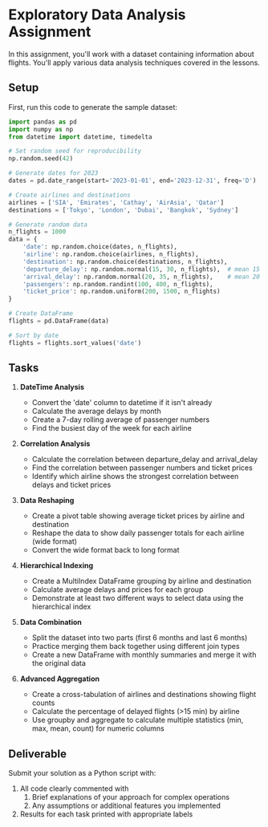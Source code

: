 # Exploratory Data Analysis Assignment

In this assignment, you'll work with a dataset containing information about flights. You'll apply various data analysis techniques covered in the lessons.

## Setup

First, run this code to generate the sample dataset:

```python
import pandas as pd
import numpy as np
from datetime import datetime, timedelta

# Set random seed for reproducibility
np.random.seed(42)

# Generate dates for 2023
dates = pd.date_range(start='2023-01-01', end='2023-12-31', freq='D')

# Create airlines and destinations
airlines = ['SIA', 'Emirates', 'Cathay', 'AirAsia', 'Qatar']
destinations = ['Tokyo', 'London', 'Dubai', 'Bangkok', 'Sydney']

# Generate random data
n_flights = 1000
data = {
    'date': np.random.choice(dates, n_flights),
    'airline': np.random.choice(airlines, n_flights),
    'destination': np.random.choice(destinations, n_flights),
    'departure_delay': np.random.normal(15, 30, n_flights),  # mean 15 min delay
    'arrival_delay': np.random.normal(20, 35, n_flights),    # mean 20 min delay
    'passengers': np.random.randint(100, 400, n_flights),
    'ticket_price': np.random.uniform(200, 1500, n_flights)
}

# Create DataFrame
flights = pd.DataFrame(data)

# Sort by date
flights = flights.sort_values('date')
```

## Tasks

1. **DateTime Analysis**

   - Convert the 'date' column to datetime if it isn't already
   - Calculate the average delays by month
   - Create a 7-day rolling average of passenger numbers
   - Find the busiest day of the week for each airline

2. **Correlation Analysis**

   - Calculate the correlation between departure_delay and arrival_delay
   - Find the correlation between passenger numbers and ticket prices
   - Identify which airline shows the strongest correlation between delays and ticket prices

3. **Data Reshaping**

   - Create a pivot table showing average ticket prices by airline and destination
   - Reshape the data to show daily passenger totals for each airline (wide format)
   - Convert the wide format back to long format

4. **Hierarchical Indexing**

   - Create a MultiIndex DataFrame grouping by airline and destination
   - Calculate average delays and prices for each group
   - Demonstrate at least two different ways to select data using the hierarchical index

5. **Data Combination**

   - Split the dataset into two parts (first 6 months and last 6 months)
   - Practice merging them back together using different join types
   - Create a new DataFrame with monthly summaries and merge it with the original data

6. **Advanced Aggregation**
   - Create a cross-tabulation of airlines and destinations showing flight counts
   - Calculate the percentage of delayed flights (>15 min) by airline
   - Use groupby and aggregate to calculate multiple statistics (min, max, mean, count) for numeric columns

## Deliverable

Submit your solution as a Python script with:

1. All code clearly commented with
   1. Brief explanations of your approach for complex operations
   2. Any assumptions or additional features you implemented
2. Results for each task printed with appropriate labels
